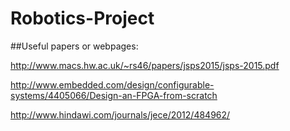 # Robotics-Project


##Useful papers or webpages:

http://www.macs.hw.ac.uk/~rs46/papers/jsps2015/jsps-2015.pdf

http://www.embedded.com/design/configurable-systems/4405066/Design-an-FPGA-from-scratch

http://www.hindawi.com/journals/jece/2012/484962/
